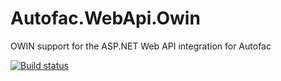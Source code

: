 # Autofac.WebApi.Owin
OWIN support for the ASP.NET Web API integration for Autofac

[![Build status](https://ci.appveyor.com/api/projects/status/sllnx8g95topf79l?svg=true)](https://ci.appveyor.com/project/Autofac/autofac-webapi-owin)